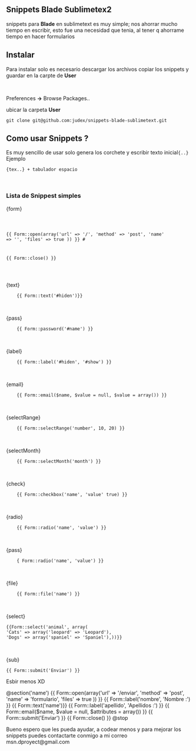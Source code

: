 
<article itemprop="mainContentOfPage" class="markdown-body entry-content">
 <h1>Snippets Blade Sublimetex2</h1>

<p>snippets para <b>Blade</b> en sublimetext es muy simple; nos ahorrar mucho tiempo en escribir, esto fue una necesidad que tenia, al tener q ahorrame tiempo en hacer formularios</p>

<h2>
<a href="#installation" class="anchor" name="installation"></a>Instalar</h2>
<p>Para instalar solo es necesario descargar los archivos copiar los snippets y guardar en la carpte de <b>User</b> </p><br>
<p>Preferences <b>-></b> Browse Packages..</p>
<p>ubicar la carpeta <b>User</b> </p>



	git clone git@github.com:judex/snippets-blade-sublimetext.git


<h2>Como usar Snippets ?</h2>
<p>Es muy sencillo de usar solo genera los corchete y escribir texto inicial<code>{..}</code><br>Ejemplo</p>

	{tex..} + tabulador espacio

<br>
<h3>Lista de Snippest simples</h3>

<p>{form}</p>

<code>

{{ Form::open(array('url' => '/', 'method' => 'post', 'name' => '', 'files' => true )) }}
	#


{{ Form::close() }}

</code>

<br>
<p>{text}</p>

		{{ Form::text('#hiden')}}

<br>
<p>{pass}</p>

		{{ Form::password('#name') }}

<br>
<p>{label}</p>

		{{ Form::label('#hiden', '#show') }}

<br>
<p>{email}</p>

		{{ Form::email($name, $value = null, $value = array()) }}

<br>
<p>{selectRange}</p>

		{{ Form::selectRange('number', 10, 20) }}

<br>
<p>{selectMonth}</p>

		{{ Form::selectMonth('month') }}

<br>
<p>{check}</p>

		{{ Form::checkbox('name', 'value' true) }}

<br>
<p>{radio}</p>

		{{ Form::radio('name', 'value') }}

<br>
<p>{pass}</p>

		{ Form::radio('name', 'value') }}

<br>

<p>{file}</p>

		{{ Form::file('name') }}

<br>
<p>{select}</p>


	{{Form::select('animal', array(
    'Cats' => array('leopard' => 'Leopard'),
    'Dogs' => array('spaniel' => 'Spaniel'),))}}


<br>
<p>{sub}</p>


	{{ Form::submit('Enviar') }}



<p>Esbir menos XD</p>

@section('name')
	{{ Form::open(array('url' => '/enviar', 'method' => 'post', 'name' => 'formulario', 'files' => true )) }}
		{{ Form::label('nombre', 'Nombre :') }}
		{{ Form::text('name')}}
		{{ Form::label('apellido', 'Apellidos :') }}
		{{ Form::email($name, $value = null, $attributes = array()) }}
		{{ Form::submit('Enviar') }}
	{{ Form::close() }}
@stop


<p>Bueno espero que les pueda ayudar, a codear menos y para mejorar los snippets puedes contactarte conmigo a mi correo msn.dproyect@gmail.com </p>

</article>
